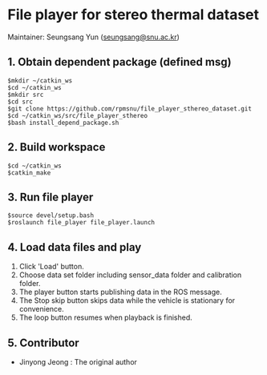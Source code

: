 # File player for stereo thermal dataset

Maintainer: Seungsang Yun (seungsang@snu.ac.kr)

## 1. Obtain dependent package (defined msg)

```
$mkdir ~/catkin_ws
$cd ~/catkin_ws
$mkdir src
$cd src
$git clone https://github.com/rpmsnu/file_player_sthereo_dataset.git
$cd ~/catkin_ws/src/file_player_sthereo
$bash install_depend_package.sh
```

## 2. Build workspace

```
$cd ~/catkin_ws
$catkin_make
```

## 3. Run file player

```
$source devel/setup.bash
$roslaunch file_player file_player.launch
```

## 4. Load data files and play

1. Click 'Load' button.
2. Choose data set folder including sensor_data folder and calibration folder.
3. The player button starts publishing data in the ROS message.
4. The Stop skip button skips data while the vehicle is stationary for convenience.
5. The loop button resumes when playback is finished.

## 5. Contributor
* Jinyong Jeong : The original author

